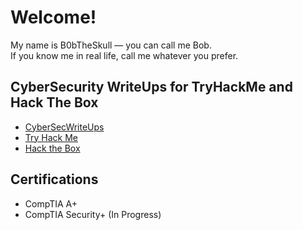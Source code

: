 # Welcome!
My name is B0bTheSkull — you can call me Bob. <br>
If you know me in real life, call me whatever you prefer.

## CyberSecurity WriteUps for TryHackMe and Hack The Box

- [CyberSecWriteUps](https://github.com/B0bTheSkull/CyberSecWriteUps)
- [Try Hack Me](https://github.com/B0bTheSkull/CyberSecWriteUps/THM)
- [Hack the Box](https://github.com/B0bTheSkull/CyberSecWriteUps/HTB)
## Certifications

- CompTIA A+  <br>
- CompTIA Security+ (In Progress)
